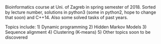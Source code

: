 Bioinformatics course at Uni. of Zagreb in spring semester of 2018.
Sorted by lecture number, solutions in python3 (some in python2, hope to change that soon) and C++14.
Also some solved tasks of past years.

Topics include:
    1) Dynamic programming
    2) Hidden Markov Models
    3) Sequence alignment
    4) Clustering (K-means) 
    5) Other topics soon to be discovered
